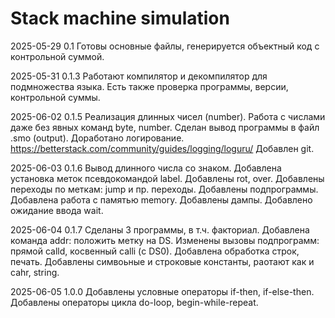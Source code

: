 Stack machine simulation
=============================

2025-05-29 0.1
Готовы основные файлы, 
генерируется объектный код с контрольной суммой.

2025-05-31 0.1.3
Работают компилятор и декомпилятор для подмножества языка.
Есть также проверка программы, версии, контрольной суммы.

2025-06-02 0.1.5
Реализация длинных чисел (number).
Работа с числами даже без явных команд byte, number.
Сделан вывод программы в файл .smo (output).
Доработано логирование.
https://betterstack.com/community/guides/logging/loguru/
Добавлен git.

2025-06-03 0.1.6
Вывод длинного числа со знаком.
Добавлена установка меток псевдокомандой label.
Добавлены rot, over.
Добавлены переходы по меткам: jump и пр. переходы.
Добавлены подпрограммы.
Добавлена работа с памятью memory.
Добавлены дампы.
Добавлено ожидание ввода wait.

2025-06-04 0.1.7
Сделаны 3 программы, в т.ч. факториал.
Добавлена команда addr: положить метку на DS.
Изменены вызовы подпрограмм: прямой calld, косвенный calli (с DS0).
Добавлена обработка строк, печать.
Добавлены симвоьные и строковые константы, раотают как и cahr, string.

2025-06-05 1.0.0
Добавлены условные операторы if-then, if-else-then.
Добавлены операторы цикла do-loop, begin-while-repeat.
